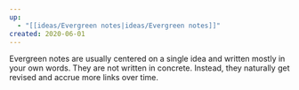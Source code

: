 ```yaml
---
up:
  - "[[ideas/Evergreen notes|ideas/Evergreen notes]]"
created: 2020-06-01
---
```

Evergreen notes are usually centered on a single idea and written mostly in your own words. They are not written in concrete. Instead, they naturally get revised and accrue more links over time.